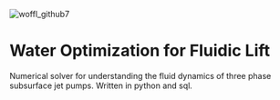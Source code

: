 ![woffl_github7](https://github.com/kwellis/woffl/assets/62774251/64bd75b9-5062-4465-a904-6bc1c3653052)
# Water Optimization for Fluidic Lift
Numerical solver for understanding the fluid dynamics of three phase subsurface jet pumps. Written in python and sql.
